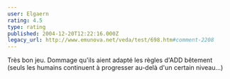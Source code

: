 ```yaml
---
user: Elgaern
rating: 4.5
type: rating
published: 2004-12-20T12:22:16.000Z
legacy_url: http://www.emunova.net/veda/test/698.htm#comment-2208
---
```

Très bon jeu. Dommage qu'ils aient adapté les règles d'ADD bêtement (seuls les humains continuent à progresser au-delà d'un certain niveau...)
